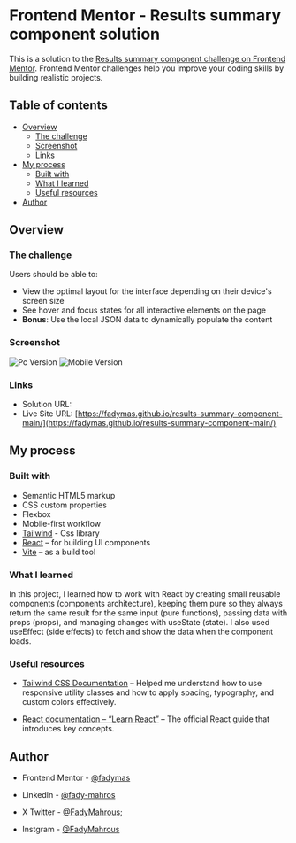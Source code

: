 # Frontend Mentor - Results summary component solution

This is a solution to the [Results summary component challenge on Frontend Mentor](https://www.frontendmentor.io/challenges/results-summary-component-CE_K6s0maV). Frontend Mentor challenges help you improve your coding skills by building realistic projects.

## Table of contents

- [Overview](#overview)
  - [The challenge](#the-challenge)
  - [Screenshot](#screenshot)
  - [Links](#links)
- [My process](#my-process)
  - [Built with](#built-with)
  - [What I learned](#what-i-learned)
  - [Useful resources](#useful-resources)
- [Author](#author)

## Overview

### The challenge

Users should be able to:

- View the optimal layout for the interface depending on their device's screen size
- See hover and focus states for all interactive elements on the page
- **Bonus**: Use the local JSON data to dynamically populate the content

### Screenshot

![Pc Version](images/pcVersion.png)
![Mobile Version](images/mobileVersion.png)

### Links

- Solution URL: []()
- Live Site URL: [https://fadymas.github.io/results-summary-component-main/](https://fadymas.github.io/results-summary-component-main/)

## My process

### Built with

- Semantic HTML5 markup
- CSS custom properties
- Flexbox
- Mobile-first workflow
- [Tailwind](https://tailwindcss.com/) - Css library
- [React](https://react.dev/) – for building UI components
- [Vite](https://vitejs.dev/) – as a build tool

### What I learned

In this project, I learned how to work with React by creating small reusable components (components architecture), keeping them pure so they always return the same result for the same input (pure functions), passing data with props (props), and managing changes with useState (state). I also used useEffect (side effects) to fetch and show the data when the component loads.


### Useful resources

- [Tailwind CSS Documentation](https://tailwindcss.com/docs) – Helped me understand how to use responsive utility classes and how to apply spacing, typography, and custom colors effectively.

- [React documentation – “Learn React”](https://react.dev/learn) – The official React guide that introduces key concepts.

## Author

- Frontend Mentor - [@fadymas](https://www.frontendmentor.io/profile/fadymas)

- LinkedIn - [@fady-mahros](www.linkedin.com/in/fady-mahrous)

- X Twitter - [@FadyMahrous](https://x.com/fadymahros941);

- Instgram - [@FadyMahrous](https://www.instagram.com/fadymahros373/)
